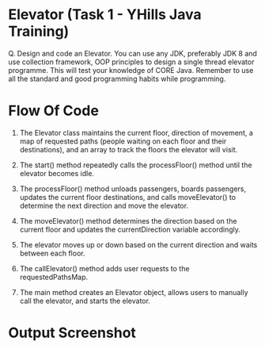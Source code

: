 # Elevator (Task 1 - YHills Java Training)

Q. Design and code an Elevator. You can use any JDK, preferably JDK 8 and use collection framework, OOP principles to design a single 
thread elevator programme. This will test your knowledge of CORE Java. Remember to use all the standard and good programming habits 
while programming.

# Flow Of Code

1. The Elevator class maintains the current floor, direction of movement, a map of requested paths (people waiting on each floor and their destinations), and an array to track the floors the elevator will visit.

2. The start() method repeatedly calls the processFloor() method until the elevator becomes idle.

3. The processFloor() method unloads passengers, boards passengers, updates the current floor destinations, and calls moveElevator() to determine the next direction and move the elevator.

4. The moveElevator() method determines the direction based on the current floor and updates the currentDirection variable accordingly.

5. The elevator moves up or down based on the current direction and waits between each floor.

6. The callElevator() method adds user requests to the requestedPathsMap.

7. The main method creates an Elevator object, allows users to manually call the elevator, and starts the elevator.

# Output Screenshot 

